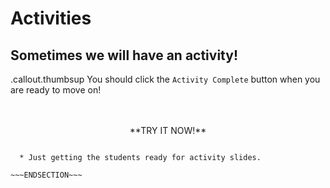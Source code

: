 <!SLIDE activity>

# Activities

## Sometimes we will have an activity!

.callout.thumbsup You should click the `Activity Complete` button when you are ready to move on!

<br/>
<br/>
<center>**TRY IT NOW!**</center>

~~~SECTION:notes~~~

  * Just getting the students ready for activity slides.

~~~ENDSECTION~~~

